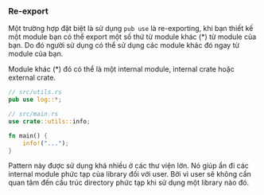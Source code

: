 ### Re-export

Một trường hợp đặt biệt là sử dụng `pub use` là re-exporting, 
khi bạn thiết kế một module bạn có thể export một số thứ từ module khác (*) từ module của bạn. 
Do đó người sử dụng có thể sử dụng các module khác đó ngay từ module của bạn.

Module khác (*) đó có thể là một internal module, internal crate hoặc external crate.

```rust
// src/utils.rs
pub use log::*;

```

```rust
// src/main.rs
use crate::utils::info;

fn main() {
    info!("...");
}
```

Pattern này được sử dụng khá nhiều ở các thư viện lớn. 
Nó giúp ẩn đi các internal module phức tạp của library đối với user.
Bởi vì user sẽ không cần quan tâm đến cấu trúc directory phức tạp khi sử dụng một library nào đó.